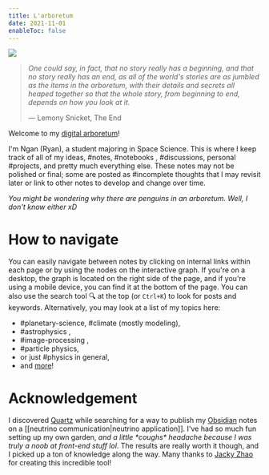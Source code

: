 ```yaml
---
title: L'arboretum
date: 2021-11-01
enableToc: false
---
```


<img id="banner" src="/images/banner.svg">

>*One could say, in fact, that no story really has a beginning, and that no story really has an end, as all of the world's stories are as jumbled as the items in the arboretum, with their details and secrets all heaped together so that the whole story, from beginning to end, depends on how you look at it.*
>
>&mdash; Lemony Snicket, The End

Welcome to my [digital arboretum](https://nesslabs.com/digital-garden-set-up#:~:text=A%20digital%20garden%20is%20an,to%20be%20cultivated%20in%20public.)!

I'm Ngan (Ryan), a student majoring in Space Science.  This is where I keep track of all of my ideas, #notes, #notebooks , #discussions, personal #projects, and pretty much everything else. These notes may not be polished or final; some are posted as #incomplete thoughts that I may revisit later or link to other notes to develop and change over time.

*You might be wondering why there are penguins in an arboretum. Well, I don't know either xD*



# How to navigate

  
You can easily navigate between notes by clicking on internal links within each page or by using the nodes on the interactive graph. If you're on a desktop, the graph is located on the right side of the page, and if you're using a mobile device, you can find it at the bottom of the page. You can also use the search tool 🔍 at the top (or ```Ctrl+K```) to look for posts and keywords. Alternatively, you may look at a list of my topics here:

- #planetary-science, #climate (mostly modeling),
- #astrophysics ,
- #image-processing ,
- #particle physics,
- or just #physics in general,
- and [more](https://thdngan.github.io/quartz/tags/)!


# Acknowledgement


I discovered [Quartz](https://quartz.jzhao.xyz/) while searching for a way to publish my [Obsidian](https://obsidian.md/) notes on a [[neutrino communication|neutrino application]]. I've had so much fun setting up my own garden, *and a little \*coughs\* headache because I was truly a noob at front-end stuff lol*. The results are really worth it though, and I picked up a ton of knowledge along the way. Many thanks to [Jacky Zhao](https://github.com/jackyzha0) for creating this incredible tool!



<!---
https://thdngan.github.io/quartz/subjects

I wrote blogs across a variety of platforms for a while, but I couldn't settle on one to use consistently. I once decided to write about a [[posts/neutrino communication|neutrino application]] and soon realized that it would be way more effective and intriguing to explain the intricate world of Particle Physics by linking bi-directionally to all the other concepts it's tangled up with. This led me to the idea of publishing my notes using [Obsidian](https://obsidian.md/), and during my search, I discovered [Quartz](https://quartz.jzhao.xyz/).
-->


